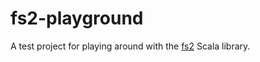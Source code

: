 # fs2-playground

A test project for playing around with the [fs2](https://fs2.io/guide.html) Scala library.